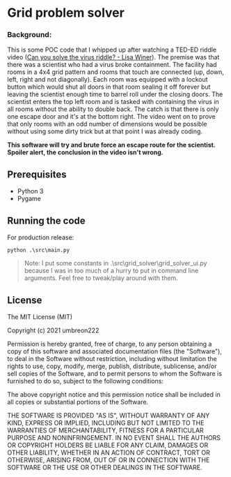 # Grid problem solver

### Background:
This is some POC code that I whipped up after watching a TED-ED riddle video ([Can you solve the virus riddle? - Lisa Winer](https://www.youtube.com/watch?v=ZKh6z0X6KRw)). The premise was that there was a scientist who had a virus broke containment. The facility had rooms in a 4x4 grid pattern and rooms that touch are connected (up, down, left, right and not diagonally). Each room was equipped with a lockout button which would shut all doors in that room sealing it off forever but leaving the scientist enough time to barrel roll under the closing doors. The scientist enters the top left room and is tasked with containing the virus in all rooms without the ability to double back. The catch is that there is only one escape door and it's at the bottom right. The video went on to prove that only rooms with an odd number of dimensions would be possible without using some dirty trick but at that point I was already coding.

**This software will try and brute force an escape route for the scientist. Spoiler alert, the conclusion in the video isn't wrong.**

## Prerequisites
- Python 3
- Pygame

## Running the code

For production release:

```
python .\src\main.py
```

> Note: I put some constants in .\src\grid_solver\grid_solver_ui.py because I was in too much of a hurry to put in command line arguments. Feel free to tweak/play around with them.

## License
 
The MIT License (MIT)

Copyright (c) 2021 umbreon222

Permission is hereby granted, free of charge, to any person obtaining a copy of this software and associated documentation files (the "Software"), to deal in the Software without restriction, including without limitation the rights to use, copy, modify, merge, publish, distribute, sublicense, and/or sell copies of the Software, and to permit persons to whom the Software is furnished to do so, subject to the following conditions:

The above copyright notice and this permission notice shall be included in all copies or substantial portions of the Software.

THE SOFTWARE IS PROVIDED "AS IS", WITHOUT WARRANTY OF ANY KIND, EXPRESS OR IMPLIED, INCLUDING BUT NOT LIMITED TO THE WARRANTIES OF MERCHANTABILITY, FITNESS FOR A PARTICULAR PURPOSE AND NONINFRINGEMENT. IN NO EVENT SHALL THE AUTHORS OR COPYRIGHT HOLDERS BE LIABLE FOR ANY CLAIM, DAMAGES OR OTHER LIABILITY, WHETHER IN AN ACTION OF CONTRACT, TORT OR OTHERWISE, ARISING FROM, OUT OF OR IN CONNECTION WITH THE SOFTWARE OR THE USE OR OTHER DEALINGS IN THE SOFTWARE.